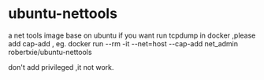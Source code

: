 # ubuntu-nettools
a net tools image base on ubuntu 
if you want run tcpdump in docker ,please add cap-add , eg.
 docker run --rm -it --net=host --cap-add net_admin robertxie/ubuntu-nettools
 
don't add privileged ,it not work. 
